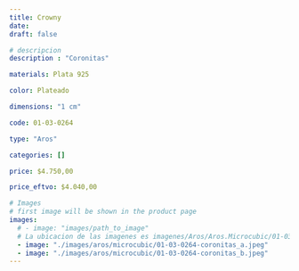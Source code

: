 ```yaml
---
title: Crowny
date: 
draft: false

# descripcion
description : "Coronitas"

materials: Plata 925

color: Plateado

dimensions: "1 cm"

code: 01-03-0264

type: "Aros"

categories: []

price: $4.750,00

price_eftvo: $4.040,00

# Images
# first image will be shown in the product page
images:
  # - image: "images/path_to_image"
  # La ubicacion de las imagenes es imagenes/Aros/Aros.Microcubic/01-03-0264-crowny
  - image: "./images/aros/microcubic/01-03-0264-coronitas_a.jpeg"
  - image: "./images/aros/microcubic/01-03-0264-coronitas_b.jpeg"
---
```


